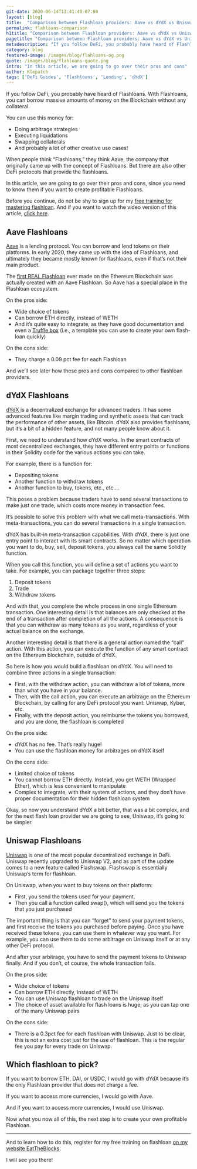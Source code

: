 ```yaml
---
git-date: 2020-06-14T13:41:40-07:00
layout: [blog]
title:  "Comparison between Flashloan providers: Aave vs dYdX vs Uniswap"
permalink: flahloans-comparison
h1title: "Comparison between Flashloan providers: Aave vs dYdX vs Uniswap"
pagetitle: "Comparison between Flashloan providers: Aave vs dYdX vs Uniswap"
metadescription: "If you follow DeFi, you probably have heard of Flashloans. With Flashloans, you can borrow massive amounts of money on the Blockchain without any collateral"
category: blog
featured-image: /images/blog/flahloans-og.png
quote: /images/blog/flahloans-quote.png
intro: "In this article, we are going to go over their pros and cons"
author: Klepatch
tags: ['DeFi Guides', 'Flashloans', 'Lending', 'dYdX']
---
```

If you follow DeFi, you probably have heard of Flashloans. With Flashloans, you can borrow massive amounts of money on the Blockchain without any collateral.

You can use this money for:
- Doing arbitrage strategies
- Executing liquidations
- Swapping collaterals
- And probably a lot of other creative use cases!

When people think “Flashloans,” they think Aave, the company that originally came up with the concept of Flashloans. But there are also other DeFi protocols that provide the flashloans.

In this article, we are going to go over their pros and cons, since you need to know them if you want to create profitable Flashloans.

Before you continue, do not be shy to sign up for my [free training for mastering flashloan](https://eattheblocks.com/flash). And if you want to watch the video version of this article, [click here](https://youtu.be/x145fp11zj0).

## Aave Flashloans
[Aave](https://Aave.com/) is a lending protocol. You can borrow and lend tokens on their platforms. In early 2020, they came up with the idea of Flashloans, and ultimately they became mostly known for flashloans, even if that’s not their main product.

The [first REAL Flashloan](https://twitter.com/CamiRusso/status/1218640871048056832) ever made on the Ethereum Blockchain was actually created with an Aave Flashloan. So Aave has a special place in the Flashloan ecosystem.

On the pros side:
- Wide choice of tokens
- Can borrow ETH directly, instead of WETH
- And it’s quite easy to integrate, as they have good documentation and even a [Truffle box](https://github.com/Aave/flashloan-box) (i.e., a template you can use to create your own flash-loan quickly)

On the cons side:
- They charge a 0.09 pct fee for each Flashloan

And we’ll see later how these pros and cons compared to other flashloan providers.

## dYdX Flashloans
[dYdX ](https://dYdX.exchange/)is a decentralized exchange for advanced traders. It has some advanced features like margin trading and synthetic assets that can track the performance of other assets, like Bitcoin.  dYdX also provides flashloans, but it’s a bit of a hidden feature, and not many people know about it.

First, we need to understand how dYdX works. In the smart contracts of most decentralized exchanges, they have different entry points or functions in their Solidity code for the various actions you can take.

For example, there is a function for:
- Depositing tokens
- Another function to withdraw tokens
- Another function to buy, tokens, etc., etc.…

This poses a problem because traders have to send several transactions to make just one trade, which costs more money in transaction fees.

It’s possible to solve this problem with what we call meta-transactions. With meta-transactions, you can do several transactions in a single transaction.

dYdX has built-in meta-transaction capabilities. With dYdX, there is just one entry point to interact with its smart contracts. So no matter which operation you want to do, buy, sell, deposit tokens, you always call the same Solidity function.

When you call this function, you will define a set of actions you want to take. For example, you can package together three steps:
1. Deposit tokens
2. Trade
3. Withdraw tokens

And with that, you complete the whole process in one single Ethereum transaction. One interesting detail is that balances are only checked at the end of a transaction after completion of all the actions. A consequence is that you can withdraw as many tokens as you want, regardless of your actual balance on the exchange.

Another interesting detail is that there is a general action named the “call” action. With this action, you can execute the function of any smart contract on the Ethereum blockchain, outside of dYdX.

So here is how you would build a flashloan on dYdX. You will need to combine three actions in a single transaction:
- First, with the withdraw action, you can withdraw a lot of tokens, more than what you have in your balance.
- Then, with the call action, you can execute an arbitrage on the Ethereum Blockchain, by calling for any DeFi protocol you want: Uniswap, Kyber, etc.
- Finally, with the deposit action, you reimburse the tokens you borrowed, and you are done, the flashloan is completed

On the pros side:
- dYdX has no fee. That’s really huge!
- You can use the flashloan money for arbitrages on dYdX itself

On the cons side:
- Limited choice of tokens
- You cannot borrow ETH directly. Instead, you get WETH (Wrapped Ether), which is less convenient to manipulate
- Complex to integrate, with their system of actions, and they don’t have proper documentation for their hidden flashloan system

Okay, so now you understand dYdX a bit better, that was a bit complex, and for the next flash loan provider we are going to see, Uniswap, it’s going to be simpler.

## Uniswap Flashloans
[Uniswap](https://uniswap.org/) is one of the most popular decentralized exchange in DeFi. Uniswap recently upgraded to Uniswap V2, and as part of the update comes to a new feature called Flashswap. Flashswap is essentially Uniswap’s term for flashloan.

On Uniswap, when you want to buy tokens on their platform:
- First, you send the tokens used for your payment.
- Then you call a function called swap(), which will send you the tokens that you just purchased

The important thing is that you can “forget” to send your payment tokens, and first receive the tokens you purchased before paying. Once you have received these tokens, you can use them in whatever way you want. For example, you can use them to do some arbitrage on Uniswap itself or at any other DeFi protocol.

And after your arbitrage, you have to send the payment tokens to Uniswap finally. And if you don’t, of course, the whole transaction fails.

On the pros side:
- Wide choice of tokens
- Can borrow ETH directly, instead of WETH
- You can use Uniswap flashloan to trade on the Uniswap itself
- The choice of asset available for flash loans is huge, as you can tap one of the many Uniswap pairs

On the cons side:
- There is a 0.3pct fee for each flashloan with Uniswap. Just to be clear, this is not an extra cost just for the use of flashloan. This is the regular fee you pay for every trade on Uniswap.

## Which flashloan to pick?

If you want to borrow ETH, DAI, or USDC, I would go with dYdX because it’s the only Flashloan provider that does not charge a fee.

If you want to access more currencies, I would go with Aave.

And if you want to access more currencies, I would use Uniswap.

Now what you now all of this, the next step is to create your own profitable Flashloan.

---
And to learn how to do this, register for my free training on flashloan [on my website EatTheBlocks](https://eattheblocks.com/flash).

I will see you there!
